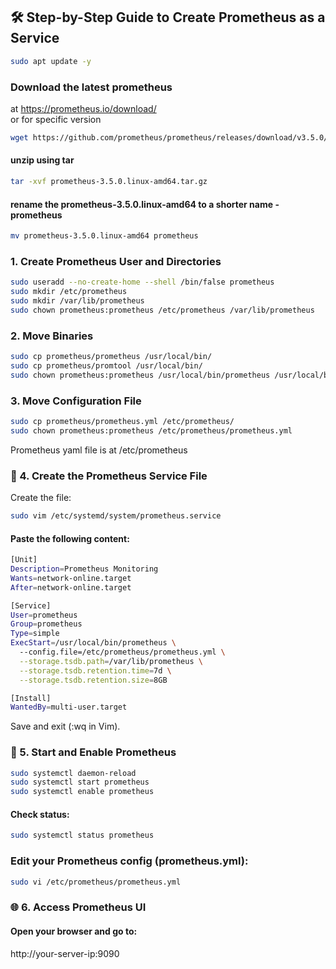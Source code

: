 ## 🛠️ Step-by-Step Guide to Create Prometheus as a Service  
```sh
sudo apt update -y
```
### Download the latest prometheus
at https://prometheus.io/download/  
or for specific version
```sh
wget https://github.com/prometheus/prometheus/releases/download/v3.5.0/prometheus-3.5.0.linux-amd64.tar.gz
```
#### unzip using tar
```sh
tar -xvf prometheus-3.5.0.linux-amd64.tar.gz
```
#### rename the prometheus-3.5.0.linux-amd64 to a shorter name - prometheus
```sh
mv prometheus-3.5.0.linux-amd64 prometheus
```

### 1. Create Prometheus User and Directories
```sh
sudo useradd --no-create-home --shell /bin/false prometheus
sudo mkdir /etc/prometheus
sudo mkdir /var/lib/prometheus
sudo chown prometheus:prometheus /etc/prometheus /var/lib/prometheus
```

### 2. Move Binaries
```sh
sudo cp prometheus/prometheus /usr/local/bin/
sudo cp prometheus/promtool /usr/local/bin/
sudo chown prometheus:prometheus /usr/local/bin/prometheus /usr/local/bin/promtool
```
### 3. Move Configuration File
```sh
sudo cp prometheus/prometheus.yml /etc/prometheus/
sudo chown prometheus:prometheus /etc/prometheus/prometheus.yml
```
Prometheus yaml file is at /etc/prometheus
### 📄 4. Create the Prometheus Service File
Create the file:
```sh
sudo vim /etc/systemd/system/prometheus.service
```

#### Paste the following content:
```sh
[Unit]
Description=Prometheus Monitoring
Wants=network-online.target
After=network-online.target

[Service]
User=prometheus
Group=prometheus
Type=simple
ExecStart=/usr/local/bin/prometheus \
  --config.file=/etc/prometheus/prometheus.yml \
  --storage.tsdb.path=/var/lib/prometheus \
  --storage.tsdb.retention.time=7d \
  --storage.tsdb.retention.size=8GB

[Install]
WantedBy=multi-user.target

```

Save and exit (:wq in Vim).

### 🚀 5. Start and Enable Prometheus
```sh
sudo systemctl daemon-reload
sudo systemctl start prometheus
sudo systemctl enable prometheus
```
#### Check status:
```sh
sudo systemctl status prometheus
```
### Edit your Prometheus config (prometheus.yml):
```sh
sudo vi /etc/prometheus/prometheus.yml
```

### 🌐 6. Access Prometheus UI
#### Open your browser and go to:

http://your-server-ip:9090
